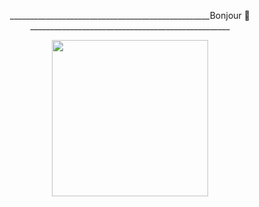 <p align="center"> __________________________________________________Bonjour 👋__________________________________________________ </p>
<div id="header" align="center">
  <img src="https://media.giphy.com/media/paTz7UZbPfTZFRYnnB/giphy.gif" width="250"/>
</div>
